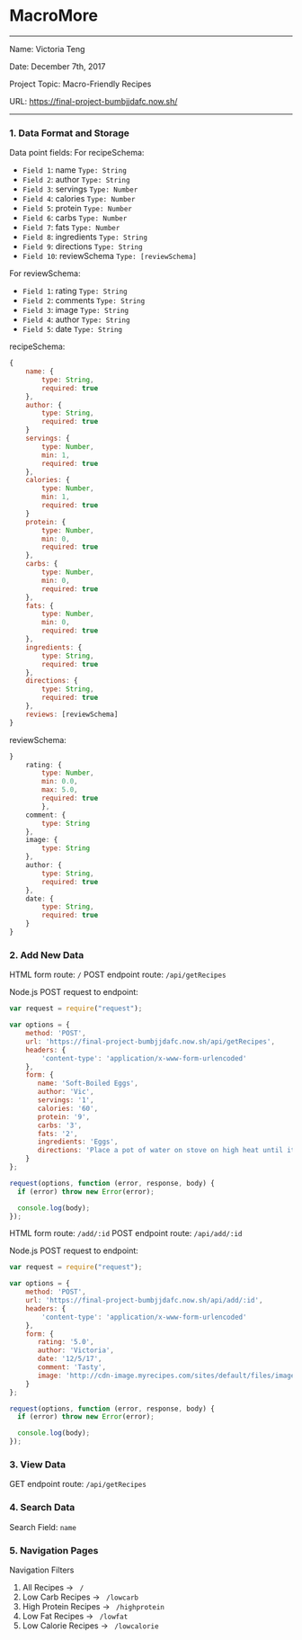 
# MacroMore

---

Name: Victoria Teng

Date: December 7th, 2017

Project Topic: Macro-Friendly Recipes

URL: https://final-project-bumbjjdafc.now.sh/

---


### 1. Data Format and Storage

Data point fields:
For recipeSchema:
- `Field 1`:     name               `Type: String`
- `Field 2`:     author             `Type: String`
- `Field 3`:     servings           `Type: Number`
- `Field 4`:     calories           `Type: Number`
- `Field 5`:     protein            `Type: Number`
- `Field 6`:     carbs              `Type: Number`
- `Field 7`:     fats               `Type: Number`
- `Field 8`:     ingredients        `Type: String`
- `Field 9`:     directions         `Type: String`
- `Field 10`:    reviewSchema       `Type: [reviewSchema]`

For reviewSchema:
- `Field 1`:     rating         `Type: String`
- `Field 2`:     comments       `Type: String`
- `Field 3`:     image          `Type: String`
- `Field 4`:     author         `Type: String`
- `Field 5`:     date           `Type: String`

recipeSchema:
```javascript
{
    name: {
        type: String,
        required: true
    },
    author: {
        type: String,
        required: true
    }
    servings: {
        type: Number,
        min: 1,
        required: true
    },
    calories: {
        type: Number,
        min: 1,
        required: true
    }
    protein: {
        type: Number,
        min: 0,
        required: true
    },
    carbs: {
        type: Number,
        min: 0,
        required: true
    },
    fats: {
        type: Number,
        min: 0,
        required: true
    },
    ingredients: {
        type: String,
        required: true
    },
    directions: {
        type: String,
        required: true
    },
    reviews: [reviewSchema]
}
```

reviewSchema:
```javascript
}
    rating: {
        type: Number,
        min: 0.0,
        max: 5.0,
        required: true
        },
    comment: {
        type: String
    },
    image: {
        type: String
    },
    author: {
        type: String,
        required: true
    },
    date: {
        type: String,
        required: true
    }
}
```

### 2. Add New Data

HTML form route: `/`
POST endpoint route: `/api/getRecipes`

Node.js POST request to endpoint:
```javascript
var request = require("request");

var options = {
    method: 'POST',
    url: 'https://final-project-bumbjjdafc.now.sh/api/getRecipes',
    headers: {
        'content-type': 'application/x-www-form-urlencoded'
    },
    form: {
       name: 'Soft-Boiled Eggs',
       author: 'Vic',
       servings: '1',
       calories: '60',
       protein: '9',
       carbs: '3',
       fats: '2',
       ingredients: 'Eggs',
       directions: 'Place a pot of water on stove on high heat until it is rapid boiling. With a slotted spoon, slowly place eggs into the bottom of the pot. Put a cover on and bring the heat down to medium. Let boil for 5-6 minutes. Remove the eggs from boiling water with a slotted spoon and place into an ice bath. Crack eggs to remove shell and enjoy!'
    }
};

request(options, function (error, response, body) {
  if (error) throw new Error(error);

  console.log(body);
});
```

HTML form route: `/add/:id`
POST endpoint route: `/api/add/:id`

Node.js POST request to endpoint:
```javascript
var request = require("request");

var options = {
    method: 'POST',
    url: 'https://final-project-bumbjjdafc.now.sh/api/add/:id',
    headers: {
        'content-type': 'application/x-www-form-urlencoded'
    },
    form: {
       rating: '5.0',
       author: 'Victoria',
       date: '12/5/17',
       comment: 'Tasty',
       image: 'http://cdn-image.myrecipes.com/sites/default/files/image/recipes/ay/08/chicken-rice-ay-1875585-x.jpg'
    }
};

request(options, function (error, response, body) {
  if (error) throw new Error(error);

  console.log(body);
});
```

### 3. View Data

GET endpoint route: `/api/getRecipes`

### 4. Search Data

Search Field: `name`

### 5. Navigation Pages

Navigation Filters
1. All Recipes -> `  /  `
2. Low Carb Recipes -> `  /lowcarb  `
3. High Protein Recipes -> `  /highprotein  `
4. Low Fat Recipes -> `  /lowfat  `
5. Low Calorie Recipes -> `  /lowcalorie  `
